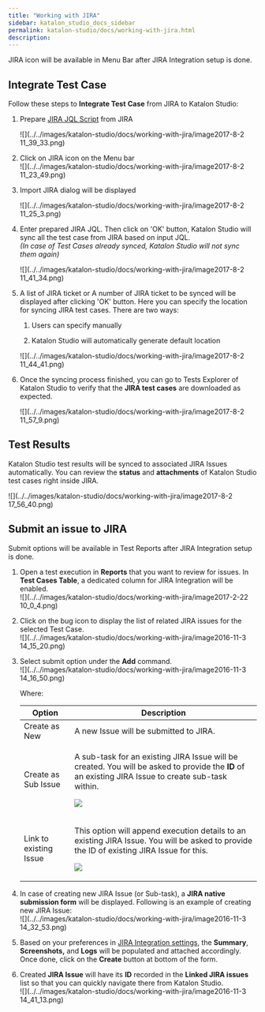 ```yaml
---
title: "Working with JIRA" 
sidebar: katalon_studio_docs_sidebar
permalink: katalon-studio/docs/working-with-jira.html 
description: 
---
```

JIRA icon will be available in Menu Bar after JIRA Integration setup is done.

Integrate Test Case
-------------------

Follow these steps to **Integrate Test** **Case** from JIRA to Katalon Studio:

1.  Prepare [JIRA JQL Script](https://confluence.atlassian.com/jirasoftwarecloud/advanced-searching-764478330.html) from JIRA  
      
    ![](../../images/katalon-studio/docs/working-with-jira/image2017-8-2 11_39_33.png)  
      
    
2.  Click on JIRA icon on the Menu bar    
    ![](../../images/katalon-studio/docs/working-with-jira/image2017-8-2 11_23_49.png)  
      
    
3.  Import JIRA dialog will be displayed  
      
    ![](../../images/katalon-studio/docs/working-with-jira/image2017-8-2 11_25_3.png)  
      
    
4.  Enter prepared JIRA JQL. Then click on 'OK' button, Katalon Studio will sync all the test case from JIRA based on input JQL.  
    _(In case of Test Cases already synced, Katalon Studio will not sync them again)_  
      
    ![](../../images/katalon-studio/docs/working-with-jira/image2017-8-2 11_41_34.png)  
      
    
5.  A list of JIRA ticket or A number of JIRA ticket to be synced will be displayed after clicking 'OK' button. Here you can specify the location for syncing JIRA test cases. There are two ways:
    
    1.  Users can specify manually
        
    2.  Katalon Studio will automatically generate default location
        
    
      
    ![](../../images/katalon-studio/docs/working-with-jira/image2017-8-2 11_44_41.png)
    
6.  Once the syncing process finished, you can go to Tests Explorer of Katalon Studio to verify that the **JIRA test cases** are downloaded as expected.
    
    ![](../../images/katalon-studio/docs/working-with-jira/image2017-8-2 11_57_9.png)
    

Test Results
------------

Katalon Studio test results will be synced to associated JIRA Issues automatically. You can review the **status** and **attachments** of Katalon Studio test cases right inside JIRA.

![](../../images/katalon-studio/docs/working-with-jira/image2017-8-2 17_56_40.png)

Submit an issue to JIRA
-----------------------

Submit options will be available in Test Reports after JIRA Integration setup is done.

1.  Open a test execution in **Reports** that you want to review for issues. In **Test Cases Table**, a dedicated column for JIRA Integration will be enabled.  
    ![](../../images/katalon-studio/docs/working-with-jira/image2017-2-22 10_0_4.png)  
      
    
2.  Click on the bug icon to display the list of related JIRA issues for the selected Test Case.  
    ![](../../images/katalon-studio/docs/working-with-jira/image2016-11-3 14_15_20.png)  
      
    
3.  Select submit option under the **Add** command.  
    ![](../../images/katalon-studio/docs/working-with-jira/image2016-11-3 14_16_50.png)
    
    Where:
    
    <table><thead><tr><th>Option</th><th>Description</th></tr></thead><tbody><tr><td>Create as New</td><td>A new Issue will be submitted to JIRA.</td></tr><tr><td>Create as Sub Issue</td><td><div class="content-wrapper"><p>A sub-task for an existing JIRA Issue will be created. You will be asked to provide the <strong>ID</strong> of an existing JIRA Issue to create sub-task within.</p><p><span class="confluence-embedded-file-wrapper"><img class="confluence-embedded-image" src="../../images/katalon-studio/docs/working-with-jira/image2017-8-2 16_12_21.png" data-image-src="/download/attachments/5115954/image2017-8-2%2016%3A12%3A21.png?version=1&amp;modificationDate=1501665141000&amp;api=v2" data-unresolved-comment-count="0" data-linked-resource-id="5116019" data-linked-resource-version="1" data-linked-resource-type="attachment" data-linked-resource-default-alias="image2017-8-2 16:12:21.png" data-base-url="https://docs.katalon.com" data-linked-resource-content-type="image/png" data-linked-resource-container-id="5115954" data-linked-resource-container-version="1"></span></p></div></td></tr><tr><td>Link to existing Issue</td><td><div class="content-wrapper"><p><span>This option will append execution details to an existing JIRA Issue. You will be asked to provide the ID of existing JIRA Issue for this.</span></p><p><span><span class="confluence-embedded-file-wrapper"><img class="confluence-embedded-image" src="../../images/katalon-studio/docs/working-with-jira/image2016-11-3 14_28_29.png" data-image-src="/download/attachments/5115954/image2016-11-3%2014%3A28%3A29.png?version=1&amp;modificationDate=1501664515000&amp;api=v2" data-unresolved-comment-count="0" data-linked-resource-id="5116014" data-linked-resource-version="1" data-linked-resource-type="attachment" data-linked-resource-default-alias="image2016-11-3 14:28:29.png" data-base-url="https://docs.katalon.com" data-linked-resource-content-type="image/png" data-linked-resource-container-id="5115954" data-linked-resource-container-version="1"></span></span></p></div></td></tr></tbody></table>
    
4.  In case of creating new JIRA Issue (or Sub-task), a **JIRA native submission form** will be displayed. Following is an example of creating new JIRA Issue:  
    ![](../../images/katalon-studio/docs/working-with-jira/image2016-11-3 14_32_53.png)  
      
    
5.  Based on your preferences in [JIRA Integration settings](#WorkingwithJIRA-Configuration), the **Summary**, **Screenshots,** and **Logs** will be populated and attached accordingly. Once done, click on the **Create** button at bottom of the form.  
      
    
6.  Created **JIRA Issue** will have its **ID** recorded in the **Linked JIRA issues** list so that you can quickly navigate there from Katalon Studio.  
    ![](../../images/katalon-studio/docs/working-with-jira/image2016-11-3 14_41_13.png)